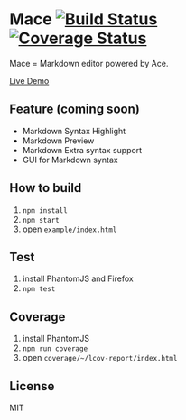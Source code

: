Mace [![Build Status][travis-img]][travis-url] [![Coverage Status][coveralls-img]][coveralls-url]
====

Mace = Markdown editor powered by Ace.

[Live Demo](http://ww24.info/mace/example/)

Feature (coming soon)
-------
* Markdown Syntax Highlight
* Markdown Preview
* Markdown Extra syntax support
* GUI for Markdown syntax

How to build
------------
1. `npm install`
1. `npm start`
1. open `example/index.html`

Test
----
1. install PhantomJS and Firefox
1. `npm test`

Coverage
--------
1. install PhantomJS
1. `npm run coverage`
1. open `coverage/~/lcov-report/index.html`

License
-------
MIT

[travis-url]: https://travis-ci.org/ww24/mace
[travis-img]: https://img.shields.io/travis/ww24/mace.svg?branch=master&style=flat
[coveralls-url]: https://coveralls.io/r/ww24/mace
[coveralls-img]: https://img.shields.io/coveralls/ww24/mace.svg?style=flat
